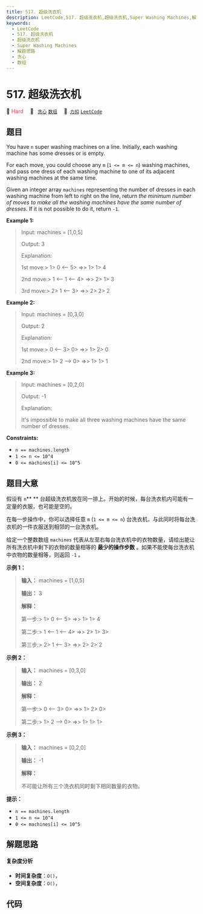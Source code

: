 ```yaml
---
title: 517. 超级洗衣机
description: LeetCode,517. 超级洗衣机,超级洗衣机,Super Washing Machines,解题思路,贪心,数组
keywords:
  - LeetCode
  - 517. 超级洗衣机
  - 超级洗衣机
  - Super Washing Machines
  - 解题思路
  - 贪心
  - 数组
---
```


# 517. 超级洗衣机

🔴 <font color=#ff334b>Hard</font>&emsp; 🔖&ensp; [`贪心`](/tag/greedy.md) [`数组`](/tag/array.md)&emsp; 🔗&ensp;[`力扣`](https://leetcode.cn/problems/super-washing-machines) [`LeetCode`](https://leetcode.com/problems/super-washing-machines)

## 题目

You have `n` super washing machines on a line. Initially, each washing machine
has some dresses or is empty.

For each move, you could choose any `m` (`1 <= m <= n`) washing machines, and
pass one dress of each washing machine to one of its adjacent washing machines
at the same time.

Given an integer array `machines` representing the number of dresses in each
washing machine from left to right on the line, return _the minimum number of
moves to make all the washing machines have the same number of dresses_. If it
is not possible to do it, return `-1`.



**Example 1:**

> Input: machines = [1,0,5]
> 
> Output: 3
> 
> Explanation:
> 
> 1st move:> 
> 1> 
>  0 <-- 5> 
> =>> 
> 1> 
>  1> 
>  4
> 
> 2nd move:> 
> 1 <-- 1 <-- 4> 
> =>> 
> 2> 
>  1> 
>  3
> 
> 3rd move:> 
> 2> 
>  1 <-- 3> 
> =>> 
> 2> 
>  2> 
>  2

**Example 2:**

> Input: machines = [0,3,0]
> 
> Output: 2
> 
> Explanation:
> 
> 1st move:> 
> 0 <-- 3> 
>  0> 
> =>> 
> 1> 
>  2> 
>  0
> 
> 2nd move:> 
> 1> 
>  2 --> 0> 
> =>> 
> 1> 
>  1> 
>  1

**Example 3:**

> Input: machines = [0,2,0]
> 
> Output: -1
> 
> Explanation:
> 
> It's impossible to make all three washing machines have the same number of dresses.

**Constraints:**

  * `n == machines.length`
  * `1 <= n <= 10^4`
  * `0 <= machines[i] <= 10^5`


## 题目大意

假设有 `n`** ** 台超级洗衣机放在同一排上。开始的时候，每台洗衣机内可能有一定量的衣服，也可能是空的。

在每一步操作中，你可以选择任意 `m` (`1 <= m <= n`) 台洗衣机，与此同时将每台洗衣机的一件衣服送到相邻的一台洗衣机。

给定一个整数数组 `machines` 代表从左至右每台洗衣机中的衣物数量，请给出能让所有洗衣机中剩下的衣物的数量相等的 **最少的操作步数**
。如果不能使每台洗衣机中衣物的数量相等，则返回 `-1` 。



**示例 1：**

> 
> 
> 
> 
> 
> **输入：** machines = [1,0,5]
> 
> **输出：** 3
> 
> **解释：**
> 
> 第一步:> 
> 1> 
>  0 <-- 5> 
> =>> 
> 1> 
>  1> 
>  4
> 
> 第二步:> 
> 1 <-- 1 <-- 4> 
> =>> 
> 2> 
>  1> 
>  3> 
> 
> 
> 第三步:> 
> 2> 
>  1 <-- 3> 
> =>> 
> 2> 
>  2> 
>  2   
> 
> 

**示例 2：**

> 
> 
> 
> 
> 
> **输入：** machines = [0,3,0]
> 
> **输出：** 2
> 
> **解释：**
> 
> 第一步:> 
> 0 <-- 3> 
>  0> 
> =>> 
> 1> 
>  2> 
>  0> 
> 
> 
> 第二步:> 
> 1> 
>  2 --> 0> 
> =>> 
> 1> 
>  1> 
>  1> 
>  
> 
> 

**示例 3：**

> 
> 
> 
> 
> 
> **输入：** machines = [0,2,0]
> 
> **输出：** -1
> 
> **解释：**
> 
> 不可能让所有三个洗衣机同时剩下相同数量的衣物。
> 
> 



**提示：**

  * `n == machines.length`
  * `1 <= n <= 10^4`
  * `0 <= machines[i] <= 10^5`


## 解题思路

#### 复杂度分析

- **时间复杂度**：`O()`，
- **空间复杂度**：`O()`，

## 代码

```javascript

```